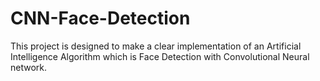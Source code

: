 # CNN-Face-Detection
This project is designed to make a clear implementation of an Artificial Intelligence Algorithm which is Face Detection with Convolutional Neural network.
